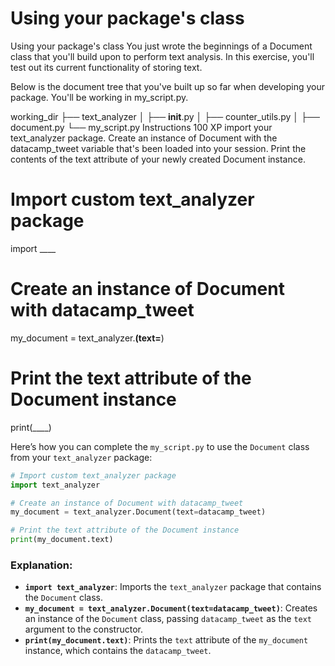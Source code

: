 # Using your package's class

Using your package's class
You just wrote the beginnings of a Document class that you'll build upon to perform text analysis. In this exercise, you'll test out its current functionality of storing text.

Below is the document tree that you've built up so far when developing your package. You'll be working in my_script.py.

working_dir
├── text_analyzer
│    ├── __init__.py
│    ├── counter_utils.py
│    ├── document.py
└── my_script.py
Instructions
100 XP
import your text_analyzer package.
Create an instance of Document with the datacamp_tweet variable that's been loaded into your session.
Print the contents of the text attribute of your newly created Document instance.

# Import custom text_analyzer package
import ____

# Create an instance of Document with datacamp_tweet
my_document = text_analyzer.____(text=____)

# Print the text attribute of the Document instance
print(____)

Here’s how you can complete the `my_script.py` to use the `Document` class from your `text_analyzer` package:

```python
# Import custom text_analyzer package
import text_analyzer

# Create an instance of Document with datacamp_tweet
my_document = text_analyzer.Document(text=datacamp_tweet)

# Print the text attribute of the Document instance
print(my_document.text)
```

### Explanation:
- **`import text_analyzer`**: Imports the `text_analyzer` package that contains the `Document` class.
- **`my_document = text_analyzer.Document(text=datacamp_tweet)`**: Creates an instance of the `Document` class, passing `datacamp_tweet` as the `text` argument to the constructor.
- **`print(my_document.text)`**: Prints the `text` attribute of the `my_document` instance, which contains the `datacamp_tweet`.